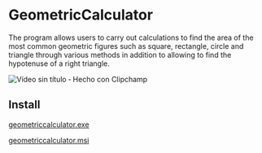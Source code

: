 # GeometricCalculator

The program allows users to carry out calculations to find the area of the most common geometric figures 
such as square, rectangle, circle and triangle through various methods in addition to allowing to find 
the hypotenuse of a right triangle.

![Vídeo sin título ‐ Hecho con Clipchamp](https://user-images.githubusercontent.com/65524105/225424930-a2c02115-8949-437e-873a-e1d69a5137f4.gif)

## Install
[geometriccalculator.exe ](./calculadora/Release/setup.exe)

[geometriccalculator.msi](./calculadora/Release/calculadora.msi)
